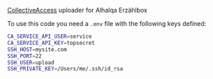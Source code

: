 [CollectiveAccess](http://www.collectiveaccess.org) uploader for Alhalqa Erzählbox

To use this code you need a `.env` file with the following keys defined:

```bash
CA_SERVICE_API_USER=service
CA_SERVICE_API_KEY=topsecret
SSH_HOST=mysite.com
SSH_PORT=22
SSH_USER=upload
SSH_PRIVATE_KEY=/Users/me/.ssh/id_rsa
```
